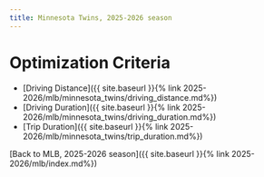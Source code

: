 ```yaml
---
title: Minnesota Twins, 2025-2026 season
---
```


# Optimization Criteria
- [Driving Distance]({{ site.baseurl }}{% link 2025-2026/mlb/minnesota_twins/driving_distance.md%})
- [Driving Duration]({{ site.baseurl }}{% link 2025-2026/mlb/minnesota_twins/driving_duration.md%})
- [Trip Duration]({{ site.baseurl }}{% link 2025-2026/mlb/minnesota_twins/trip_duration.md%})

[Back to MLB, 2025-2026 season]({{ site.baseurl }}{% link 2025-2026/mlb/index.md%})
